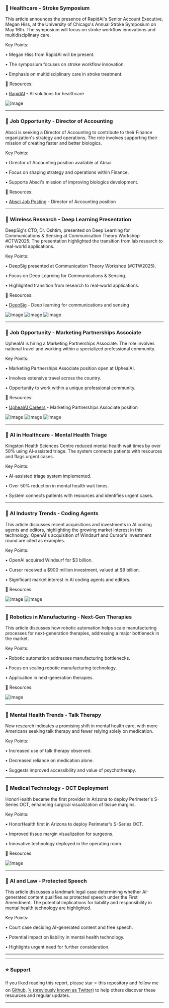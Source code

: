 ### 🤖 Healthcare - Stroke Symposium

This article announces the presence of RapidAI's Senior Account Executive, Megan Hiss, at the University of Chicago's Annual Stroke Symposium on May 16th.  The symposium will focus on stroke workflow innovations and multidisciplinary care.


Key Points:

• Megan Hiss from RapidAI will be present.

• The symposium focuses on stroke workflow innovation.

•  Emphasis on multidisciplinary care in stroke treatment.


🔗 Resources:

• [RapidAI](https://x.com/RapidAI) - AI solutions for healthcare

![Image](https://pbs.twimg.com/media/GqW7fdaXcAEoUih?format=jpg&name=small)


---

### 🤖 Job Opportunity - Director of Accounting

Absci is seeking a Director of Accounting to contribute to their Finance organization's strategy and operations.  The role involves supporting their mission of creating faster and better biologics.


Key Points:

• Director of Accounting position available at Absci.

• Focus on shaping strategy and operations within Finance.

•  Supports Absci's mission of improving biologics development.


🔗 Resources:

• [Absci Job Posting](https://absci.com/job/?id=6544831003) - Director of Accounting position


---

### 🤖 Wireless Research - Deep Learning Presentation

DeepSig's CTO, Dr. Oshtim, presented on Deep Learning for Communications & Sensing at Communication Theory Workshop #CTW2025.  The presentation highlighted the transition from lab research to real-world applications.


Key Points:

• DeepSig presented at Communication Theory Workshop (#CTW2025).

• Focus on Deep Learning for Communications & Sensing.

•  Highlighted transition from research to real-world applications.


🔗 Resources:

• [DeepSig](https://x.com/deepsignl) -  Deep learning for communications and sensing

![Image](https://pbs.twimg.com/media/GqW4XOKWIAAfpVZ?format=jpg&name=small)
![Image](https://pbs.twimg.com/media/GqW4XNhWQAAKr9K?format=jpg&name=360x360)
![Image](https://pbs.twimg.com/media/GqW4XOWX0AALdoE?format=jpg&name=360x360)


---

### 🚀 Job Opportunity - Marketing Partnerships Associate

UphealAI is hiring a Marketing Partnerships Associate. The role involves national travel and working within a specialized professional community.


Key Points:

• Marketing Partnerships Associate position open at UphealAI.

• Involves extensive travel across the country.

•  Opportunity to work within a unique professional community.


🔗 Resources:

• [UphealAI Careers](https://upheal.io/careers) - Marketing Partnerships Associate position

![Image](https://pbs.twimg.com/media/GqW2lFqaEAAiUE3?format=jpg&name=small)
![Image](https://pbs.twimg.com/media/GqW2mc6bQAAhDND?format=jpg&name=360x360)
![Image](https://pbs.twimg.com/media/GqW2m9lbAAAXblu?format=jpg&name=360x360)


---

### 🤖 AI in Healthcare - Mental Health Triage

Kingston Health Sciences Centre reduced mental health wait times by over 50% using AI-assisted triage. The system connects patients with resources and flags urgent cases.


Key Points:

• AI-assisted triage system implemented.

• Over 50% reduction in mental health wait times.

•  System connects patients with resources and identifies urgent cases.


---

### 🤖 AI Industry Trends - Coding Agents

This article discusses recent acquisitions and investments in AI coding agents and editors, highlighting the growing market interest in this technology.  OpenAI's acquisition of Windsurf and Cursor's investment round are cited as examples.


Key Points:

• OpenAI acquired Windsurf for $3 billion.

• Cursor received a $900 million investment, valued at $9 billion.

•  Significant market interest in AI coding agents and editors.


🔗 Resources:

![Image](https://pbs.twimg.com/media/GqP4ta2WEAAyPzK?format=jpg&name=small)
![Image](https://pbs.twimg.com/media/GqP40gkXUAANVOE?format=jpg&name=900x900)


---

### 🤖 Robotics in Manufacturing - Next-Gen Therapies

This article discusses how robotic automation helps scale manufacturing processes for next-generation therapies, addressing a major bottleneck in the market.


Key Points:

• Robotic automation addresses manufacturing bottlenecks.

• Focus on scaling robotic manufacturing technology.

•  Application in next-generation therapies.


🔗 Resources:

![Image](https://pbs.twimg.com/amplify_video_thumb/1919808428643647490/img/i0QdbYsx83cCzZZw.jpg)


---

### 🤖 Mental Health Trends - Talk Therapy

New research indicates a promising shift in mental health care, with more Americans seeking talk therapy and fewer relying solely on medication.


Key Points:

• Increased use of talk therapy observed.

• Decreased reliance on medication alone.

•  Suggests improved accessibility and value of psychotherapy.


---

### 🤖 Medical Technology - OCT Deployment

HonorHealth became the first provider in Arizona to deploy Perimeter's S-Series OCT, enhancing surgical visualization of tissue margins.


Key Points:

• HonorHealth first in Arizona to deploy Perimeter's S-Series OCT.

• Improved tissue margin visualization for surgeons.

•  Innovative technology deployed in the operating room.


🔗 Resources:

![Image](https://pbs.twimg.com/media/GqNgRLTXwAAzSDK?format=jpg&name=small)


---

### 🤖 AI and Law - Protected Speech

This article discusses a landmark legal case determining whether AI-generated content qualifies as protected speech under the First Amendment. The potential implications for liability and responsibility in mental health technology are highlighted.


Key Points:

• Court case deciding AI-generated content and free speech.

• Potential impact on liability in mental health technology.

•  Highlights urgent need for further consideration.

---


---

### ⭐️ Support

If you liked reading this report, please star ⭐️ this repository and follow me on [Github](https://github.com/Drix10), [𝕏 (previously known as Twitter)](https://x.com/DRIX_10_) to help others discover these resources and regular updates.

---
